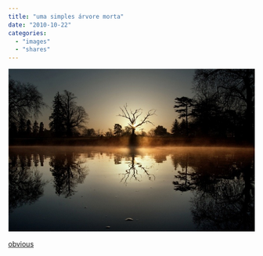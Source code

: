 ```yaml
---
title: "uma simples árvore morta"
date: "2010-10-22"
categories: 
  - "images"
  - "shares"
---
```


![](images/tumblr_lac2czXQVV1qz4vrlo1_1280.jpg)

[obvious](http://obviousmag.org/archives/2010/10/uma_simples_arvore_morta.html?utm_source=feedburner&utm_medium=feed&utm_campaign=Feed%3A+OBVIOUS+%28o+b+v+i+o+u+s%29)
